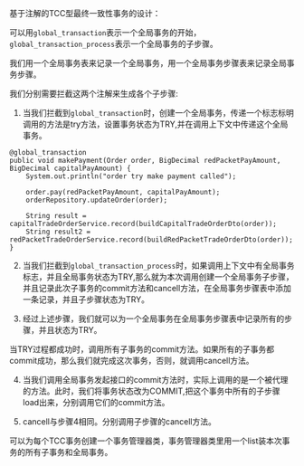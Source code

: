 基于注解的TCC型最终一致性事务的设计：

可以用`global_transaction`表示一个全局事务的开始，`global_transaction_process`表示一个全局事务的子步骤。

我们用一个全局事务表来记录一个全局事务，用一个全局事务步骤表来记录全局事务步骤。

我们分别需要拦截这两个注解来生成各个子步骤:

1. 当我们拦截到`global_transaction`时，创建一个全局事务，传递一个标志标明调用的方法是try方法，设置事务状态为TRY,并在调用上下文中传递这个全局事务。

````
@global_transaction
public void makePayment(Order order, BigDecimal redPacketPayAmount, BigDecimal capitalPayAmount) {
    System.out.println("order try make payment called");

    order.pay(redPacketPayAmount, capitalPayAmount);
    orderRepository.updateOrder(order);

    String result = capitalTradeOrderService.record(buildCapitalTradeOrderDto(order));
    String result2 = redPacketTradeOrderService.record(buildRedPacketTradeOrderDto(order));
}
````

2. 当我们拦截到`global_transaction_process`时，如果调用上下文中有全局事务标志，并且全局事务状态为TRY,那么就为本次调用创建一个全局事务子步骤，并且记录此次子事务的commit方法和cancell方法，在全局事务步骤表中添加一条记录，并且子步骤状态为TRY。

3. 经过上述步骤，我们就可以为一个全局事务在全局事务步骤表中记录所有的步骤，并且状态为TRY。

当TRY过程都成功时，调用所有子事务的commit方法。如果所有的子事务都commit成功，那么我们就完成这次事务，否则，就调用cancell方法。

4. 当我们调用全局事务发起接口的commit方法时，实际上调用的是一个被代理的方法。此时，我们将事务状态改为COMMIT,把这个事务中所有的子步骤load出来，分别调用它们的commit方法。

5. cancell与步骤4相同。分别调用子步骤的cancell方法。

可以为每个TCC事务创建一个事务管理器类，事务管理器类里用一个list装本次事务的所有子事务和全局事务。
